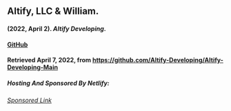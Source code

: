 ## Altify, LLC & William.
#### (2022, April 2). *Altify Developing*.

#### [GitHub](https://github.com/Altify-Developing/Altify-Developing-Main)
#### Retrieved April 7, 2022, from https://github.com/Altify-Developing/Altify-Developing-Main

##### Hosting And Sponsored By Netlify:
###### [Sponsored Link](https://www.netlify.com/about/#ref%3GAltify)
